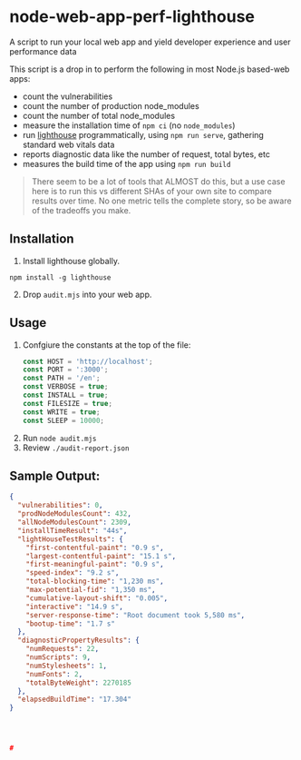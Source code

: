 # node-web-app-perf-lighthouse
A script to run your local web app and yield developer experience and user performance data 

This script is a drop in to perform the following in most Node.js based-web apps:

- count the vulnerabilities
- count the number of production node_modules
- count the number of total node_modules
- measure the installation time of `npm ci` (no `node_modules`)
- run [lighthouse](https://www.npmjs.com/package/lighthouse) programmatically, using `npm run serve`, gathering standard web vitals data
- reports diagnostic data like the number of request, total bytes, etc
- measures the build time of the app using `npm run build`

> There seem to be a lot of tools that ALMOST do this, but a use case here is to run this vs different SHAs of your own site to compare results over time. No one metric tells the complete story, so be aware of the tradeoffs you make.

## Installation

1. Install lighthouse globally.

```
npm install -g lighthouse
```

2. Drop `audit.mjs` into your web app.

## Usage

1. Confgiure the constants at the top of the file:
    ```js
    const HOST = 'http://localhost';
    const PORT = ':3000';
    const PATH = '/en';
    const VERBOSE = true;
    const INSTALL = true;
    const FILESIZE = true;
    const WRITE = true;
    const SLEEP = 10000;
    ```
1. Run `node audit.mjs`
1. Review `./audit-report.json`

## Sample Output:

```json
{
  "vulnerabilities": 0,
  "prodNodeModulesCount": 432,
  "allNodeModulesCount": 2309,
  "installTimeResult": "44s",
  "lightHouseTestResults": {
    "first-contentful-paint": "0.9 s",
    "largest-contentful-paint": "15.1 s",
    "first-meaningful-paint": "0.9 s",
    "speed-index": "9.2 s",
    "total-blocking-time": "1,230 ms",
    "max-potential-fid": "1,350 ms",
    "cumulative-layout-shift": "0.005",
    "interactive": "14.9 s",
    "server-response-time": "Root document took 5,580 ms",
    "bootup-time": "1.7 s"
  },
  "diagnosticPropertyResults": {
    "numRequests": 22,
    "numScripts": 9,
    "numStylesheets": 1,
    "numFonts": 2,
    "totalByteWeight": 2270185
  },
  "elapsedBuildTime": "17.304"
}




#
